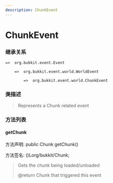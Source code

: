 ```yaml
---
description: ChunkEvent
---
```


# ChunkEvent

### 继承关系

    =>  org.bukkit.event.Event

        =>  org.bukkit.event.world.WorldEvent

            =>  org.bukkit.event.world.ChunkEvent

### 类描述

> Represents a Chunk related event

### 方法列表

#### getChunk

方法声明: public Chunk getChunk()

方法签名: ()Lorg/bukkit/Chunk;

> Gets the chunk being loaded/unloaded
>
> @return Chunk that triggered this event